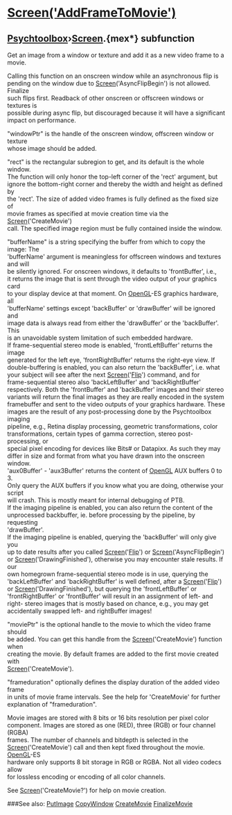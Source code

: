 # [Screen('AddFrameToMovie')](Screen-AddFrameToMovie) 
## [Psychtoolbox](Pyschtoolbox)&#8250;[Screen](Screen).{mex*} subfunction


Get an image from a window or texture and add it as a new video frame to a  
movie.  
  
Calling this function on an onscreen window while an asynchronous flip is  
pending on the window due to [Screen](Screen)('AsyncFlipBegin') is not allowed. Finalize  
such flips first. Readback of other onscreen or offscreen windows or textures is  
possible during async flip, but discouraged because it will have a significant  
impact on performance.  
  
"windowPtr" is the handle of the onscreen window, offscreen window or texture  
whose image should be added.  
  
"rect" is the rectangular subregion to get, and its default is the whole window.  
The function will only honor the top-left corner of the 'rect' argument, but  
ignore the bottom-right corner and thereby the width and height as defined by  
the 'rect'. The size of added video frames is fully defined as the fixed size of  
movie frames as specified at movie creation time via the [Screen](Screen)('CreateMovie')  
call. The specified image region must be fully contained inside the window.  
  
"bufferName" is a string specifying the buffer from which to copy the image: The  
'bufferName' argument is meaningless for offscreen windows and textures and will  
be silently ignored. For onscreen windows, it defaults to 'frontBuffer', i.e.,  
it returns the image that is sent through the video output of your graphics card  
to your display device at that moment. On [OpenGL](OpenGL)-ES graphics hardware, all  
'bufferName' settings except 'backBuffer' or 'drawBuffer' will be ignored and  
image data is always read from either the 'drawBuffer' or the 'backBuffer'. This  
is an unavoidable system limitation of such embedded hardware.  
If frame-sequential stereo mode is enabled, 'frontLeftBuffer' returns the image  
generated for the left eye, 'frontRightBuffer' returns the right-eye view. If  
double-buffering is enabled, you can also return the 'backBuffer', i.e. what  
your subject will see after the next [Screen](Screen)('[Flip](Flip)') command, and for  
frame-sequential stereo also 'backLeftBuffer' and 'backRightBuffer'  
respectively. Both the 'frontBuffer' and 'backBuffer' images and their stereo  
variants will return the final images as they are really encoded in the system  
framebuffer and sent to the video outputs of your graphics hardware. These  
images are the result of any post-processing done by the Psychtoolbox imaging  
pipeline, e.g., Retina display processing, geometric transformations, color  
transformations, certain types of gamma correction, stereo post-processing, or  
special pixel encoding for devices like Bits\# or Datapixx. As such they may  
differ in size and format from what you have drawn into the onscreen window.  
'aux0Buffer' - 'aux3Buffer' returns the content of [OpenGL](OpenGL) AUX buffers 0 to 3.  
Only query the AUX buffers if you know what you are doing, otherwise your script  
will crash. This is mostly meant for internal debugging of PTB.  
If the imaging pipeline is enabled, you can also return the content of the  
unprocessed backbuffer, ie. before processing by the pipeline, by requesting  
'drawBuffer'.  
If the imaging pipeline is enabled, querying the 'backBuffer' will only give you  
up to date results after you called [Screen](Screen)('[Flip](Flip)') or [Screen](Screen)('AsyncFlipBegin')  
or [Screen](Screen)('DrawingFinished'), otherwise you may encounter stale results. If our  
own homegrown frame-sequential stereo mode is in use, querying the  
'backLeftBuffer' and 'backRightBuffer' is well defined, after a [Screen](Screen)('[Flip](Flip)')  
or [Screen](Screen)('DrawingFinished'), but querying the 'frontLeftBuffer' or  
'frontRightBuffer' or 'frontBuffer' will result in an assignment of left- and  
right- stereo images that is mostly based on chance, e.g., you may get  
accidentally swapped left- and rightBuffer images!  
  
"moviePtr" is the optional handle to the movie to which the video frame should  
be added. You can get this handle from the [Screen](Screen)('CreateMovie') function when  
creating the movie. By default frames are added to the first movie created with  
[Screen](Screen)('CreateMovie').  
  
"frameduration" optionally defines the display duration of the added video frame  
in units of movie frame intervals. See the help for 'CreateMovie' for further  
explanation of "frameduration".  
  
Movie images are stored with 8 bits or 16 bits resolution per pixel color  
component. Images are stored as one (RED), three (RGB) or four channel (RGBA)  
frames. The number of channels and bitdepth is selected in the  
[Screen](Screen)('CreateMovie') call and then kept fixed throughout the movie. [OpenGL](OpenGL)-ES  
hardware only supports 8 bit storage in RGB or RGBA. Not all video codecs allow  
for lossless encoding or encoding of all color channels.  
  
See [Screen](Screen)('CreateMovie?') for help on movie creation.  
  


###See also:
[PutImage](Screen-PutImage) [CopyWindow](Screen-CopyWindow) [CreateMovie](Screen-CreateMovie) [FinalizeMovie](Screen-FinalizeMovie)
